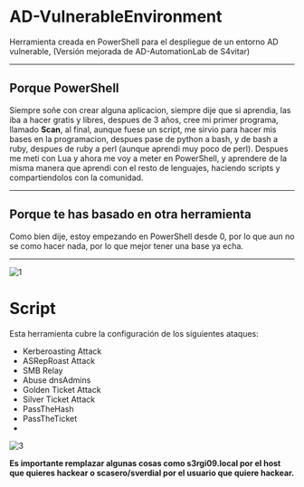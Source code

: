# AD-VulnerableEnvironment
Herramienta creada en PowerShell para el despliegue de un entorno AD vulnerable, (Versión mejorada de AD-AutomationLab de S4vitar)

-----------------------------------------------------------------------------------------------------------------------

## Porque PowerShell
Siempre soñe con crear alguna aplicacion, siempre dije que si aprendia, las iba a hacer gratis y libres, despues de 3 años, cree mi primer programa, llamado **Scan**, al final, aunque fuese un script, me sirvio para hacer mis bases en la programacion, despues pase de python a bash, y de bash a ruby, despues de ruby a perl (aunque aprendi muy poco de perl). Despues me meti con Lua y ahora me voy a meter en PowerShell, y aprendere de la misma manera que aprendi con el resto de lenguajes, haciendo scripts y compartiendolos con la comunidad.

-----------------------------------------------------------------------------------------------------------------------

## Porque te has basado en otra herramienta
Como bien dije, estoy empezando en PowerShell desde 0, por lo que aun no se como hacer nada, por lo que mejor tener una base ya echa.

-----------------------------------------------------------------------------------------------------------------------

![1](https://user-images.githubusercontent.com/96842235/169857643-1a538cb9-b3ab-4228-b753-b19661d217c4.png)

# Script
Esta herramienta cubre la configuración de los siguientes ataques:

* Kerberoasting Attack
* ASRepRoast Attack
* SMB Relay
* Abuse dnsAdmins
* Golden Ticket Attack
* Silver Ticket Attack
* PassTheHash
* PassTheTicket
* 
![3](https://user-images.githubusercontent.com/96842235/169857660-8d85e4b6-faef-4171-9c8e-1a835d4d2cf5.png)

**Es importante remplazar algunas cosas como s3rgi09.local por el host que quieres hackear o scasero/sverdial por el usuario que quiere hackear.**
